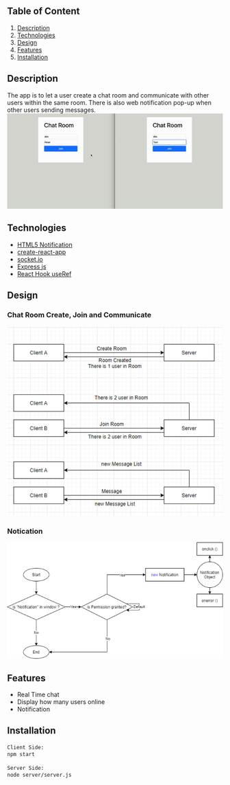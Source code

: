 ## Table of Content

1. [Description](#appinfo)
2. [Technologies](#technologies)
3. [Design](#design)
4. [Features](#features)
5. [Installation](#installation)

<a name="appinfo"></a>

## Description

The app is to let a user create a chat room and communicate with other users within the same room. There is also web notification pop-up when other users sending messages.
<br>
<img src="./doc/demo.gif" />


<a name="technologies"></a>

## Technologies

-   [HTML5 Notification](https://developer.mozilla.org/en-US/docs/Web/API/Notifications_API/Using_the_Notifications_API)
-   [create-react-app](https://github.com/facebook/create-react-app)
-   [socket.io](https://socket.io/docs/)
-   [Express js](http://expressjs.com/)
-   [React Hook useRef](https://reactjs.org/docs/hooks-reference.html#useref)

<a name="design"></a>

## Design

### Chat Room Create, Join and Communicate

<img src="./doc/chatroomflow.png" />

### Notication

<img src="./doc/web_notification_flow.png" />

<a name="features"></a>

## Features

-   Real Time chat
-   Display how many users online
-   Notification

<a name="installation"></a>

## Installation

```
Client Side:
npm start

Server Side:
node server/server.js
```
